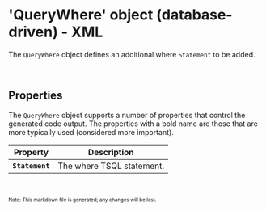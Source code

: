# 'QueryWhere' object (database-driven) - XML

The `QueryWhere` object defines an additional where `Statement` to be added.

<br/>

## Properties
The `QueryWhere` object supports a number of properties that control the generated code output. The properties with a bold name are those that are more typically used (considered more important).

Property | Description
-|-
**`Statement`** | The where TSQL statement.

<br/>

<sub><sup>Note: This markdown file is generated; any changes will be lost.</sup></sub>
